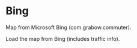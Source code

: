 # Bing
Map from Microsoft Bing (com.grabow.commuter).

Load the map from Bing (includes traffic info).
